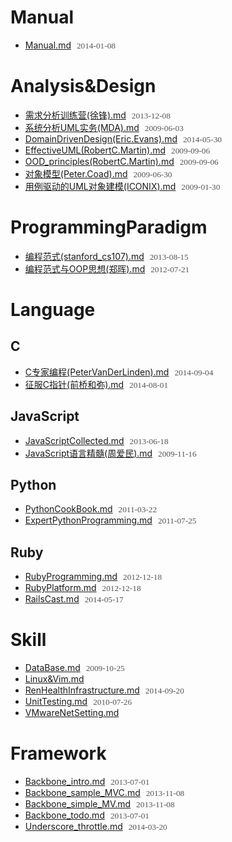 # Manual
- [Manual.md](http://chinapub.duapp.com/gen_md?src=https%3A%2F%2Fraw.github.com%2Fzyxstar%2Fmd_note%2Fmaster%2Fdocs%2FManual.md) <span>2014-01-08</span>

# Analysis&Design
- [需求分析训练营(徐锋).md](http://chinapub.duapp.com/gen_md?src=https%3A%2F%2Fraw.github.com%2Fzyxstar%2Fmd_note%2Fmaster%2Fdocs%2FAnalysis%2526Design%2F%25E9%259C%2580%25E6%25B1%2582%25E5%2588%2586%25E6%259E%2590%25E8%25AE%25AD%25E7%25BB%2583%25E8%2590%25A5%2528%25E5%25BE%2590%25E9%2594%258B%2529.md) <span>2013-12-08</span>
- [系统分析UML实务(MDA).md](http://chinapub.duapp.com/gen_md?src=https%3A%2F%2Fraw.github.com%2Fzyxstar%2Fmd_note%2Fmaster%2Fdocs%2FAnalysis%2526Design%2F%25E7%25B3%25BB%25E7%25BB%259F%25E5%2588%2586%25E6%259E%2590UML%25E5%25AE%259E%25E5%258A%25A1%2528MDA%2529.md) <span>2009-06-03</span>
- [DomainDrivenDesign(Eric.Evans).md](http://chinapub.duapp.com/gen_md?src=https%3A%2F%2Fraw.github.com%2Fzyxstar%2Fmd_note%2Fmaster%2Fdocs%2FAnalysis%2526Design%2FDomainDrivenDesign%2528Eric.Evans%2529.md) <span>2014-05-30</span>
- [EffectiveUML(RobertC.Martin).md](http://chinapub.duapp.com/gen_md?src=https%3A%2F%2Fraw.github.com%2Fzyxstar%2Fmd_note%2Fmaster%2Fdocs%2FAnalysis%2526Design%2FEffectiveUML%2528RobertC.Martin%2529.md) <span>2009-09-06</span>
- [OOD_principles(RobertC.Martin).md](http://chinapub.duapp.com/gen_md?src=https%3A%2F%2Fraw.github.com%2Fzyxstar%2Fmd_note%2Fmaster%2Fdocs%2FAnalysis%2526Design%2FOOD_principles%2528RobertC.Martin%2529.md) <span>2009-09-06</span>
- [对象模型(Peter.Coad).md](http://chinapub.duapp.com/gen_md?src=https%3A%2F%2Fraw.github.com%2Fzyxstar%2Fmd_note%2Fmaster%2Fdocs%2FAnalysis%2526Design%2F%25E5%25AF%25B9%25E8%25B1%25A1%25E6%25A8%25A1%25E5%259E%258B%2528Peter.Coad%2529.md) <span>2009-06-30</span>
- [用例驱动的UML对象建模(ICONIX).md](http://chinapub.duapp.com/gen_md?src=https%3A%2F%2Fraw.github.com%2Fzyxstar%2Fmd_note%2Fmaster%2Fdocs%2FAnalysis%2526Design%2F%25E7%2594%25A8%25E4%25BE%258B%25E9%25A9%25B1%25E5%258A%25A8%25E7%259A%2584UML%25E5%25AF%25B9%25E8%25B1%25A1%25E5%25BB%25BA%25E6%25A8%25A1%2528ICONIX%2529.md) <span>2009-01-30</span>

# ProgrammingParadigm
- [编程范式(stanford_cs107).md](http://chinapub.duapp.com/gen_md?src=https%3A%2F%2Fraw.github.com%2Fzyxstar%2Fmd_note%2Fmaster%2Fdocs%2FProgrammingParadigm%2F%25E7%25BC%2596%25E7%25A8%258B%25E8%258C%2583%25E5%25BC%258F%2528stanford_cs107%2529.md) <span>2013-08-15</span>
- [编程范式与OOP思想(郑晖).md](http://chinapub.duapp.com/gen_md?src=https%3A%2F%2Fraw.github.com%2Fzyxstar%2Fmd_note%2Fmaster%2Fdocs%2FProgrammingParadigm%2F%25E7%25BC%2596%25E7%25A8%258B%25E8%258C%2583%25E5%25BC%258F%25E4%25B8%258EOOP%25E6%2580%259D%25E6%2583%25B3%2528%25E9%2583%2591%25E6%2599%2596%2529.md) <span>2012-07-21</span>

# Language

## C
- [C专家编程(PeterVanDerLinden).md](http://chinapub.duapp.com/gen_md?src=https%3A%2F%2Fraw.github.com%2Fzyxstar%2Fmd_note%2Fmaster%2Fdocs%2FLanguage%2FC%2FC%25E4%25B8%2593%25E5%25AE%25B6%25E7%25BC%2596%25E7%25A8%258B%2528PeterVanDerLinden%2529.md) <span>2014-09-04</span>
- [征服C指针(前桥和弥).md](http://chinapub.duapp.com/gen_md?src=https%3A%2F%2Fraw.github.com%2Fzyxstar%2Fmd_note%2Fmaster%2Fdocs%2FLanguage%2FC%2F%25E5%25BE%2581%25E6%259C%258DC%25E6%258C%2587%25E9%2592%2588%2528%25E5%2589%258D%25E6%25A1%25A5%25E5%2592%258C%25E5%25BC%25A5%2529.md) <span>2014-08-01</span>

## JavaScript
- [JavaScriptCollected.md](http://chinapub.duapp.com/gen_md?src=https%3A%2F%2Fraw.github.com%2Fzyxstar%2Fmd_note%2Fmaster%2Fdocs%2FLanguage%2FJavaScript%2FJavaScriptCollected.md) <span>2013-06-18</span>
- [JavaScript语言精髓(周爱民).md](http://chinapub.duapp.com/gen_md?src=https%3A%2F%2Fraw.github.com%2Fzyxstar%2Fmd_note%2Fmaster%2Fdocs%2FLanguage%2FJavaScript%2FJavaScript%25E8%25AF%25AD%25E8%25A8%2580%25E7%25B2%25BE%25E9%25AB%2593%2528%25E5%2591%25A8%25E7%2588%25B1%25E6%25B0%2591%2529.md) <span>2009-11-16</span>

## Python
- [PythonCookBook.md](http://chinapub.duapp.com/gen_md?src=https%3A%2F%2Fraw.github.com%2Fzyxstar%2Fmd_note%2Fmaster%2Fdocs%2FLanguage%2FPython%2FPythonCookBook.md) <span>2011-03-22</span>
- [ExpertPythonProgramming.md](http://chinapub.duapp.com/gen_md?src=https%3A%2F%2Fraw.github.com%2Fzyxstar%2Fmd_note%2Fmaster%2Fdocs%2FLanguage%2FPython%2FExpertPythonProgramming.md) <span>2011-07-25</span>

## Ruby
- [RubyProgramming.md](http://chinapub.duapp.com/gen_md?src=https%3A%2F%2Fraw.github.com%2Fzyxstar%2Fmd_note%2Fmaster%2Fdocs%2FLanguage%2FRuby%2FRubyProgramming.md) <span>2012-12-18</span>
- [RubyPlatform.md](http://chinapub.duapp.com/gen_md?src=https%3A%2F%2Fraw.github.com%2Fzyxstar%2Fmd_note%2Fmaster%2Fdocs%2FLanguage%2FRuby%2FRubyPlatform.md) <span>2012-12-18</span>
- [RailsCast.md](http://chinapub.duapp.com/gen_md?src=https%3A%2F%2Fraw.github.com%2Fzyxstar%2Fmd_note%2Fmaster%2Fdocs%2FLanguage%2FRuby%2FRailsCast.md) <span>2014-05-17</span>

# Skill
- [DataBase.md](http://chinapub.duapp.com/gen_md?src=https%3A%2F%2Fraw.github.com%2Fzyxstar%2Fmd_note%2Fmaster%2Fdocs%2FSkill%2FDataBase.md) <span>2009-10-25</span>
- [Linux&Vim.md](http://chinapub.duapp.com/gen_md?src=https%3A%2F%2Fraw.github.com%2Fzyxstar%2Fmd_note%2Fmaster%2Fdocs%2FSkill%2FLinux%2526Vim.md) <span></span>
- [RenHealthInfrastructure.md](http://chinapub.duapp.com/gen_md?src=https%3A%2F%2Fraw.github.com%2Fzyxstar%2Fmd_note%2Fmaster%2Fdocs%2FSkill%2FRenHealthInfrastructure.md) <span>2014-09-20</span>
- [UnitTesting.md](http://chinapub.duapp.com/gen_md?src=https%3A%2F%2Fraw.github.com%2Fzyxstar%2Fmd_note%2Fmaster%2Fdocs%2FSkill%2FUnitTesting.md) <span>2010-07-26</span>
- [VMwareNetSetting.md](http://chinapub.duapp.com/gen_md?src=https%3A%2F%2Fraw.github.com%2Fzyxstar%2Fmd_note%2Fmaster%2Fdocs%2FSkill%2FVMwareNetSetting.md) <span></span>

# Framework
- [Backbone_intro.md](http://chinapub.duapp.com/gen_md?src=https%3A%2F%2Fraw.github.com%2Fzyxstar%2Fmd_note%2Fmaster%2Fdocs%2FFramework%2FBackbone_intro.md) <span>2013-07-01</span>
- [Backbone_sample_MVC.md](http://chinapub.duapp.com/gen_md?src=https%3A%2F%2Fraw.github.com%2Fzyxstar%2Fmd_note%2Fmaster%2Fdocs%2FFramework%2FBackbone_sample_MVC.md) <span>2013-11-08</span>
- [Backbone_simple_MV.md](http://chinapub.duapp.com/gen_md?src=https%3A%2F%2Fraw.github.com%2Fzyxstar%2Fmd_note%2Fmaster%2Fdocs%2FFramework%2FBackbone_simple_MV.md) <span>2013-11-08</span>
- [Backbone_todo.md](http://chinapub.duapp.com/gen_md?src=https%3A%2F%2Fraw.github.com%2Fzyxstar%2Fmd_note%2Fmaster%2Fdocs%2FFramework%2FBackbone_todo.md) <span>2013-07-01</span>
- [Underscore_throttle.md](http://chinapub.duapp.com/gen_md?src=https%3A%2F%2Fraw.github.com%2Fzyxstar%2Fmd_note%2Fmaster%2Fdocs%2FFramework%2FUnderscore_throttle.md) <span>2014-03-20</span>

<style type="text/css">li span{font-size:0.95em;color:#555;font-family:'sans-serif';padding-left:5px;}</style>